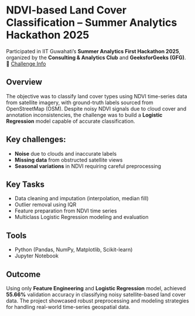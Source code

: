 # NDVI-based Land Cover Classification – Summer Analytics Hackathon 2025

Participated in IIT Guwahati’s **Summer Analytics First Hackathon 2025**, organized by the **Consulting & Analytics Club** and **GeeksforGeeks (GFG)**.  
🔗 [Challenge Info](https://www.kaggle.com/competitions/summer-analytics-mid-hackathon/overview)

## Overview
The objective was to classify land cover types using NDVI time-series data from satellite imagery, with ground-truth labels sourced from OpenStreetMap (OSM). Despite noisy NDVI signals due to cloud cover and annotation inconsistencies, the challenge was to build a **Logistic Regression** model capable of accurate classification.

## Key challenges:
- **Noise** due to clouds and inaccurate labels  
- **Missing data** from obstructed satellite views  
- **Seasonal variations** in NDVI requiring careful preprocessing

## Key Tasks
- Data cleaning and imputation (interpolation, median fill)
- Outlier removal using IQR
- Feature preparation from NDVI time series
- Multiclass Logistic Regression modeling and evaluation

## Tools
- Python (Pandas, NumPy, Matplotlib, Scikit-learn)
- Jupyter Notebook

## Outcome
Using only **Feature Engineering** and **Logistic Regression** model, achieved **55.66%** validation accuracy in classifying noisy satellite-based land cover data.
The project showcased robust preprocessing and modeling strategies for handling real-world time-series geospatial data.
